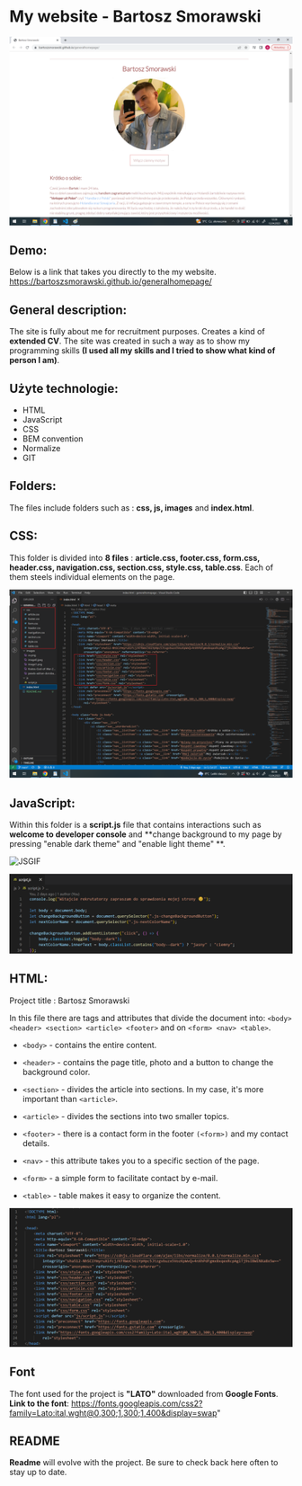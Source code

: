 # My website - Bartosz Smorawski

![homepage](https://raw.githubusercontent.com/bartoszsmorawski/generalhomepage/main/images/screen%20strony%20g%C5%82%C3%B3wnej..png)

## Demo:
Below is a link that takes you directly to the my website.
https://bartoszsmorawski.github.io/generalhomepage/


##   General description:


The site is fully about me for recruitment purposes. Creates a kind of **extended CV**. The site was created in such a way as to show my programming skills **(I used all my skills and I tried to show what kind of person I am)**.


## Użyte technologie:

- HTML
- JavaScript
- CSS
- BEM convention
- Normalize
- GIT


## Folders:

  The files include folders such as : **css, js, images** and **index.html**.

## CSS:

This folder is divided into **8 files** : **article.css, footer.css, form.css, header.css, navigation.css, section.css, style.css, table.css**. Each of them steels individual elements on the page.

![CSS](https://raw.githubusercontent.com/bartoszsmorawski/generalhomepage/main/images/screen%20css.png)

## JavaScript:

Within this folder is a **script.js** file that contains interactions such as **welcome to developer console** and **change background to my page by pressing "enable dark theme" and "enable light theme" **.

![JSGIF](https://media.giphy.com/media/hfsjYrJtyfiLqwbBYr/giphy.gif)


![JS](https://raw.githubusercontent.com/bartoszsmorawski/generalhomepage/main/images/screen%20js.png)

## HTML:

Project title : Bartosz Smorawski

In this file there are tags and attributes that divide the document into:
`<body> <header> <section> <article> <footer>` and on `<form> <nav> <table>`.

- `<body>` - contains the entire content.

- `<header>` - contains the page title, photo and a button to change the background color.

- `<section>` - divides the article into sections. In my case, it's more important than `<article>`.

- `<article>` - divides the sections into two smaller topics.

- `<footer>` - there is a contact form in the footer `(<form>)` and my contact details.

- `<nav>`  - this attribute takes you to a specific section of the page. 

- `<form>` - a simple form to facilitate contact by e-mail.

- `<table>`  - table makes it easy to organize the content.

![JS](https://raw.githubusercontent.com/bartoszsmorawski/generalhomepage/main/images/html%20screen.png)

## Font

The font used for the project is **"LATO"** downloaded from **Google Fonts**.
**Link to the font**: https://fonts.googleapis.com/css2?family=Lato:ital,wght@0,300;1,300;1,400&display=swap"

## README

**Readme** will evolve with the project. Be sure to check back here often to stay up to date.